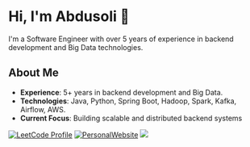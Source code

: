 # Hi, I'm Abdusoli 👋

I'm a Software Engineer with over 5 years of experience in backend development and Big Data technologies.

## About Me
- **Experience**: 5+ years in backend development and Big Data.
- **Technologies**: Java, Python, Spring Boot, Hadoop, Spark, Kafka, Airflow, AWS.
- **Current Focus**: Building scalable and distributed backend systems

[![LeetCode Profile](https://img.shields.io/badge/LeetCode-Profile-brightgreen)](https://leetcode.com/abdusoli)
[![PersonalWebsite](https://img.shields.io/badge/Website-Visit-blue?logo=google-chrome&logoColor=white)](https://abdusoli.com)
[<img src="https://img.shields.io/badge/linkedin-%230077B5.svg?&style=for-the-badge&logo=linkedin&logoColor=white" />](https://www.linkedin.com/in/abdusoliergashev)

<!--
**abdusoli/abdusoli** is a ✨ _special_ ✨ repository because its `README.md` (this file) appears on your GitHub profile.

Here are some ideas to get you started:

- 🔭 I’m currently working on ...
- 🌱 I’m currently learning ...
- 👯 I’m looking to collaborate on ...
- 🤔 I’m looking for help with ...
- 💬 Ask me about ...
- 📫 How to reach me: ...
- 😄 Pronouns: ...
- ⚡ Fun fact: ...
-->
